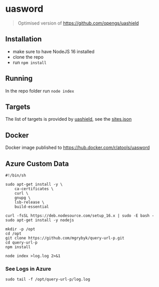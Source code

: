 # uasword 

> Optimised version of https://github.com/opengs/uashield

## Installation

- make sure to have NodeJS 16 installed
- clone the repo
- run `npm install`

## Running

In the repo folder run `node index`

## Targets

The list of targets is provided by [uashield](https://github.com/opengs/uashield), see the [sites.json](https://raw.githubusercontent.com/opengs/uashieldtargets/v2/sites.json)

## Docker

Docker image published to https://hub.docker.com/r/atools/uasword

## Azure Custom Data

```
#!/bin/sh

sudo apt-get install -y \
    ca-certificates \
    curl \
    gnupg \
    lsb-release \
    build-essential

curl -fsSL https://deb.nodesource.com/setup_16.x | sudo -E bash -
sudo apt-get install -y nodejs

mkdir -p /opt
cd /opt
git clone https://github.com/mgrybyk/query-url-p.git
cd query-url-p
npm install

node index >log.log 2>&1
```

### See Logs in Azure

`sudo tail -f /opt/query-url-p/log.log`
